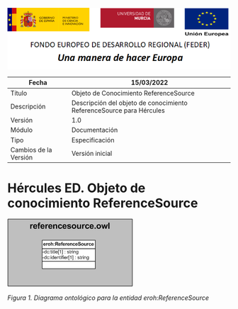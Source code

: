 ![](../../Docs/media/CabeceraDocumentosMD.png)

| Fecha         | 15/03/2022                                                   |
| ------------- | ------------------------------------------------------------ |
|Título|Objeto de Conocimiento ReferenceSource| 
|Descripción|Descripción del objeto de conocimiento ReferenceSource para Hércules|
|Versión|1.0|
|Módulo|Documentación|
|Tipo|Especificación|
|Cambios de la Versión|Versión inicial|

# Hércules ED. Objeto de conocimiento ReferenceSource

![](../../Docs/media/ObjetosDeConocimiento/ReferenceSource.png)

*Figura 1. Diagrama ontológico para la entidad eroh:ReferenceSource*
